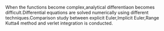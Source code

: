 When the functions become complex,analytical differentiaon becomes difficult.Differential equations are solved numerically using different techniques.Comparison study between explicit Euler,Implicit Euler,Range Kutta4 method and verlet integration is conducted.
